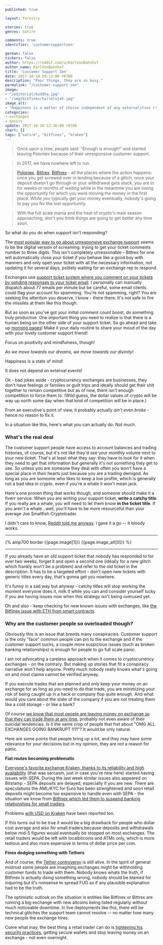 ```yaml
---
published: true

layout: forestry

stories: true
genres: Satire

comments: true
identifier: 'customersupportzen'

german: false
tickers: false
author: https://reddit.com/u/KarlVonBahnhof
author_name: KarlVonBahnhof
title: 'Customer Support Zen'
date: 2017-10-10 20:12:00 +0700
description: "Poor things, they are so busy."
permalink: "/customer-support-zen"
image:
- "/editorial/buddha.jpg"
- "/img/bitfinex/hallelujah.jpg"
image_alt:
- "Happiness is a matter of choice independent of any externalities !!1"
categories:
- exchanges
- basics
update: 2017-10-10 12:36:00 +0700
chart: []
tags: ["satire", "bitfinex", "kraken"]
---
```


> Once upon a time, people said: "Enough is enough!" and started leaving Poloniex because of their unresponsive customer support.

> In 2017, we have nowhere left to run.

> [Poloniex](https://poloniex.com), [Bittrex](https://bittrex.com), [Bitfinex](https://www.bitfinex.com/?refcode=5egV78YtlC) - all the places where the action happens: once you get screwed over in lending because of a glitch, once your deposit doesn't go through or your withdrawal gets stuck, you are in for weeks or months of waiting while in the meantime you are losing the opportunity for which you were moving the money in the first place. While you typically get your money eventually, nobody's going to pay you for the lost opportunity.

> With the full scale mania and the heat of crypto's main season approaching, don't you think things are going to get better any time soon.


So what do you do when support isn't responding?

The [most popular way to go about unresponsive exchange support](https://www.reddit.com/r/BitcoinBeginners/comments/6icivu/how_to_get_poloniex_to_respond_to_tickets/) seems to be the digital version of screaming: trying to get your ticket comments number to three digits. This isn't completely unreasonable - Bittrex for one will automatically close your ticket if you behave like a good boy with manners and only open your ticket with all the necessary information, not updating it for several days, politely waiting for an exchange rep to respond.

Exchanges use [support ticket system where you comment on your tickets by sending responses to your ticket email](https://medium.freecodecamp.org/how-i-hacked-hundreds-of-companies-through-their-helpdesk-b7680ddc2d4c). I personally can manually dispatch about 77 emails per minute but be careful, some email clients could flag your account for spamming. You're not spamming, right? You are seeking the attention you deserve, I know - there there. It's not safe to fire the missiles at them like this though.  

But as soon as you've got your initial comment count boost, do something truly productive. One important thing you need to realize is that there is a human being on the other side of your support ticket. So go ahead and take up [morning pages](https://www.theguardian.com/lifeandstyle/2014/oct/03/morning-pages-change-your-life-oliver-burkeman)! Make it your daily routine to share your mood of the day with your lovely customer support friend!

Focus on positivity and mindfulness, though!

*As we move towards our dreams, we move towards our divinity!*

Happiness is a state of mind!

It does not depend on external events!

Ok - bad jokes aside - cryptocurrency exchanges are businesses, they don't have feelings or families or guilt trips and ideally should get their shit together to remain competitive but as of now, there isn't enough competition to force them to. (Wild guess, the dollar values of crypto will be way up north some day when that kind of competition will be in place.)

From an executive's point of view, it probably actually *ain't* even *broke* - hence no reason to fix it.

In a situation like this, here's what you can actually do: Not much.

### What's the real deal

The customer support people have access to account balances and trading histories, of course, but it's not like they'd see your monthly volume next to your new ticket. That's at least what they say: they have to look for it when they need to get that information but generally it's not something they get to see. So unless you are someone they deal with often you won't have a special place in their hearts just because you are a trading demigod. As long as you are someone who likes to keep a low profile, which is generally not a bad idea in crypto, even if you're a whale it won't mean jack.

Here's one proven thing that works though, and someone should make it a fiverr service: When you are writing your support ticket, **write a catchy title**. If you really are a whale, you will need to let them know **in the ticket title**. If you aren't a whale...well, you'll have to be more resourceful than your average Joe Smallfish Cryptotrader.

I didn't care to know, [Reddit told me anyway](https://www.reddit.com/r/bitfinex/comments/6z1am0/disappearing_eth_deposits_from_smart_contracts_eg/dmsagvi/), I gave it a go -- it bloody works.

<hr>

{% amp700 border {{page.image[1]}} {{page.image_alt[0]}} %}

<hr>

If you already have an old support ticket that nobody has responded to for over two weeks, forget it and open a second one (ideally for a new glitch which frankly won't be a problem) and refer to the old ticket in the description. It has to be a targeted effort - don't open new tickets with generic titles every day, that's gonna get you nowhere.

It's funny in a sad way but anyway - catchy titles will stop working the moment everyone does it, milk it while you can and consider yourself lucky if you are having issues now when this strategy isn't being overused yet.

Oh and also - keep checking for new known issues with exchanges, like [the Bitfinex issue with ETH from smart contracts](https://www.altcointrading.net/bitifinex-eats-your-eth).

### Why are the customer people so overloaded though?

Obviously this is an issue that breeds many conspiracies. Customer support is the only "face" common people can pin to the exchange and if the customer support sucks, a couple more suspicious issues (such as broken banking relationships) is enough for people to go full scale panic.

I am not advocating a careless approach when it comes to cryptocurrency exchanges - on the contrary. But making up stories that fit a conspiracy narrative won't help anyone. Pretty much nobody really knows what's going on and most claims cannot be verified anyway.

If you execute trades that are planned and only keep your money on an exchange for as long as you need to do that trade, you are minimizing your risk of being caught up in a hack or company flop quite enough. And what would you care about the state of the company if you are not treating them like a cold storage - or like a bank?

Of course [we know that most people are leaving money on exchange so that they can trade them at any time](https://www.reddit.com/r/AltcoinTrader/comments/6yedat/strawpoll_do_you_keep_money_on_an_exchange/), probably not even aware of their suicidal tendencies. Is it the same crop of people that fret about "OMG ALL EXCHANGES GOING BANKRUPT !!11"? It would be only natural.

Here are some points that people bring up a lot, and they may have some relevance for your decisions but in my opinion, they are not a reason for panic.

**Fiat routes becoming problematic**

[Everyone's favorite exchange Kraken, thanks to its reliability and high availability](https://www.reddit.com/r/BitcoinMarkets/comments/72jvqi/help_me_leave_kraken_i_have_had_enough_of_their/) (that was sarcasm, just in case you're new here) started having issues with SEPA. During the last week similar issues also appeared on Bitstamp - SEPA deposits are delayed, especially if you are new. There are speculations the AML/KYC for Euro has been strenghtened and soon retail deposits might become too expensive to handle even with SEPA - the situation we know from [Bitfinex which led them to suspend banking relationships for small traders](https://www.altcointrading.net/bitfinex-banking).

Problems [with USD on Kraken](https://www.reddit.com/r/Bitcoin/comments/72j7ur/kraken_no_longer_allowing_usd_withdraw_for_usa/) have been reported too.

If this turns out to be true it would be a big drawback for people who dollar cost average and also for small traders because deposits and withdrawals below mid-5 figures would eventually be stopped on most exchanges. The retail traders would be left with localbitcoins and ATMs only, which is more tedious and also more expensive in terms of dollar price per coin.

**Finex dodging something with Tethers**

And of course, the [Tether controversy](https://www.reddit.com/r/Bitcoin/comments/6ypy58/the_truth_about_bitfinex_and_tether/) is still alive. In the spirit of general mistrust some people are imagining exchanges might be withholding customer funds to trade with them. Nobody knows whats the truth, if Bitfinex is actually doing something wrong, nobody should be blamed for inquiring but it's nonsense to spread FUD as if any plausible explanation had to be the truth.

The optimistic outlook on the situation is entities like Bitfinex or Bittrex are running a big exchange with new altcoins being listed regularly without much noticeable downtime. In live deployments like this, there will be technical glitches the support team cannot resolve -- no matter how many new people the exchange hires.

Come what may, the best thing a retail trader can do is [tightening his security practices](https://www.altcointrading.net/security/), getting secure wallets and stop leaving money on an exchange - not even overnight.
